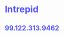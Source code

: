 # Intrepid
99.122.313.9462
------------------------
<!DOCTYPE html>
  <html>
    <style>
      
      body {
      background-color: rgb(54, 54, 54);
      font-family: sans-serif;
      }
      
      body {
      color: rgb(79, 79, 255);
      }
      
      .LIST {
          color:rgb(250, 0, 0);
      }
    </style>
    
    <body>
     <h1> Field of Burning Weeds, '71. </h1>
      
      <h2> Find them. </h2> <br>
      redacted.panda <br>
      -----------------------------------------------
         <h4> 24 Hours. </h4> <br>
      
      This project is a test for the upcoming program excution, do not interfere. <br><br>
      
      <li class="LIST">
      <ul>
        <li>122.417.473.6243</li>
        <li>922.263.617.7842</li>
        <li>10.0.0.23</li>
        <li>📍San Mateo, CA</li>
        <li>Target: John.5442.72812
    </ul>
    </li>
    Program_54 Execution Status: 900 <br>
-----------------------------------------------------------------------------------------
    Execute IP; terminal glitch fixed.
        
      </body>
      </html>
      
      
